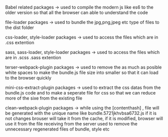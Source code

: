   <!-- "devDependencies": {
    "@babel/core": "^7.23.9",
    "@babel/preset-env": "^7.23.9",
    "babel-loader": "^9.1.3",
    "clean-webpack-plugin": "^4.0.0",
    "css-loader": "^6.10.0",
    "file-loader": "^6.2.0",
    "mini-css-extract-plugin": "^2.8.0",
    "sass": "^1.70.0",
    "sass-loader": "^14.1.0",
    "style-loader": "^3.3.4",
    "terser-webpack-plugin": "^5.3.10",
    "webpack": "^5.90.1",
    "webpack-cli": "^5.1.4"
  } -->

Babel related packages ->
used to compile the modern js like es6 to the older version so that all the browser can able to understand the code

file-loader packages ->
used to bundle the jpg,png,jpeg etc type of files to the dist folder

css-loader, style-loader packages ->
used to access the files which are in .css extention

sass, sass-loader, style-loader packages ->
used to access the files which are in .scss .sass extention

terser-webpack-plugin packages ->
used to remove the as much as posible white spaces to make the bundle.js file size into smaller so that it can load to the browser quickly

mini-css-extract-plugin packages ->
used to extract the css datas from the bundle.js code and to make a seperate file for css so that we can reduce more of the sixe from the existing file

clean-webpack-plugin packages ->
while using the [contenthash] , file will be generated with the unique name like bundle.5721jkhvbsa6732.js
if it is not changes brouser will take it from the cache, if it is modified, browser will use it from the file receiving from the server
used to remove the unnecessary regenerated files of bundle, style etc
